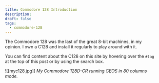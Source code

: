 ```yaml
---
title: Commodore 128 Introduction
description: 
draft: false
tags:
  - commodore-128
---
```

The Commodore 128 was the last of the great 8-bit machines, in my opinion. I own a C128 and install it regularly to play around with it.

You can find content about the C128 on this site by hovering over the `#tag` at the top of this post or by using the search box.

![[myc128.jpg]]
*My Commodore 128D-CR running GEOS in 80 columns mode.*

